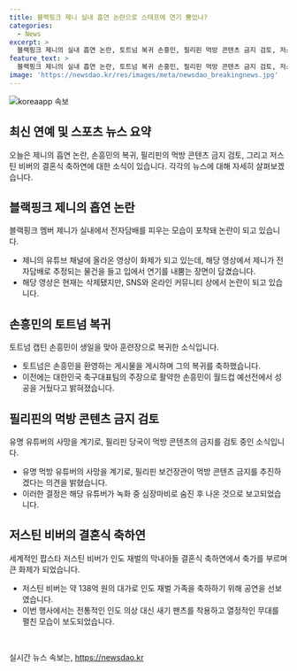 ```yaml
---
title: 블랙핑크 제니 실내 흡연 논란으로 스태프에 연기 뿜었나?
categories:
  - News
excerpt: >
  블랙핑크 제니의 실내 흡연 논란, 토트넘 복귀 손흥민, 필리핀 먹방 콘텐츠 금지 검토, 저스틴 비버의 재벌 결혼식 축가에 대한 이야기 등으로 인기 있는 소식이 이번 주 주목받고 있습니다. 제니의 논란으로 인한 SNS 상의 화제, 손흥민의 훈련장 복귀와 축하, 필리핀의 먹방 콘텐츠에 대한 결정, 그리고 저스틴 비버의 결혼식 축가가 언급되고 있습니다. 너는 이 주요 소식에 대해 알고 싶지 않을까요?
feature_text: >
  블랙핑크 제니의 실내 흡연 논란, 토트넘 복귀 손흥민, 필리핀 먹방 콘텐츠 금지 검토, 저스틴 비버의 재벌 결혼식 축가에 대한 이야기 등으로 인기 있는 소식이 이번 주 주목받고 있습니다. 제니의 논란으로 인한 SNS 상의 화제, 손흥민의 훈련장 복귀와 축하, 필리핀의 먹방 콘텐츠에 대한 결정, 그리고 저스틴 비버의 결혼식 축가가 언급되고 있습니다. 너는 이 주요 소식에 대해 알고 싶지 않을까요?
image: 'https://newsdao.kr/res/images/meta/newsdao_breakingnews.jpg'
---
```


<p><img src="https://newsdao.kr/res/images/meta/newsdao_breakingnews.jpg" alt="koreaapp 속보" /></p>

<h2 data-ke-size="size26">최신 연예 및 스포츠 뉴스 요약</h2>

<p data-ke-size="size16">오늘은 제니의 흡연 논란, 손흥민의 복귀, 필리핀의 먹방 콘텐츠 금지 검토, 그리고 저스틴 비버의 결혼식 축하연에 대한 소식이 있습니다. 각각의 뉴스에 대해 자세히 살펴보겠습니다.</p>

<h2 data-ke-size="size24">블랙핑크 제니의 흡연 논란</h2>

<p data-ke-size="size16">블랙핑크 멤버 제니가 실내에서 전자담배를 피우는 모습이 포착돼 논란이 되고 있습니다.</p>

<ul>
    <li>제니의 유튜브 채널에 올라온 영상이 화제가 되고 있는데, 해당 영상에서 제니가 전자담배로 추정되는 물건을 들고 입에서 연기를 내뿜는 장면이 담겼습니다.</li>
    <li>해당 영상은 현재는 삭제됐지만, SNS와 온라인 커뮤니티 상에서 논란이 되고 있습니다.</li>
</ul>

<h2 data-ke-size="size24">손흥민의 토트넘 복귀</h2>

<p data-ke-size="size16">토트넘 캡틴 손흥민이 생일을 맞아 훈련장으로 복귀한 소식입니다.</p>

<ul>
    <li>토트넘은 손흥민을 환영하는 게시물을 게시하며 그의 복귀를 축하했습니다.</li>
    <li>이전에는 대한민국 축구대표팀의 주장으로 활약한 손흥민이 월드컵 예선전에서 성공을 거뒀다고 밝혀졌습니다.</li>
</ul>

<h2 data-ke-size="size24">필리핀의 먹방 콘텐츠 금지 검토</h2>

<p data-ke-size="size16">유명 유튜버의 사망을 계기로, 필리핀 당국이 먹방 콘텐츠의 금지를 검토 중인 소식입니다.</p>

<ul>
    <li>유명 먹방 유튜버의 사망을 계기로, 필리핀 보건장관이 먹방 콘텐츠 금지를 추진하겠다는 의견을 밝혔습니다.</li>
    <li>이러한 결정은 해당 유튜버가 녹화 중 심장마비로 숨진 후 나온 것으로 보고되었습니다.</li>
</ul>

<h2 data-ke-size="size24">저스틴 비버의 결혼식 축하연</h2>

<p data-ke-size="size16">세계적인 팝스타 저스틴 비버가 인도 재벌의 막내아들 결혼식 축하연에서 축가를 부르며 큰 화제가 되었습니다.</p>

<ul>
    <li>저스틴 비버는 약 138억 원의 대가로 인도 재벌 가족을 축하하기 위해 공연을 선보였습니다.</li>
    <li>이번 행사에서는 전통적인 인도 의상 대신 새기 팬츠를 착용하고 열정적인 무대를 펼친 모습이 보도되었습니다.</li>
</ul>

<p data-ke-size="size16">&nbsp;</p>
실시간 뉴스 속보는, <a href="https://newsdao.kr" rel="dofollow">https://newsdao.kr</a>


